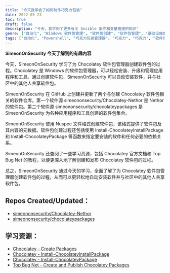 ```yaml
---
title: "今天我学会了如何制作巧克力包装"
date: 2022-05-23
toc: true
draft: false
description: "今天，我学到了更多有关 Ansible 条件和变量管理的知识"
genre: ["自动化", "Windows 软件包管理", "软件包创建", "软件包管理", "基础设施即代码（IaC）", "Windows 软件部署", "软件包装", "视窗自动化", "软件包存储库", "视窗工具"]
tags: ["自动化", "Powershell", "巧克力包装管理器", "巧克力", "巧克力", "软件包创建", "包装自动化", "Nuspec", "内索", "Windows 软件包管理器", "IAC", "基础设施即代码", "视窗软件部署", "软件包装", "存储库管理", "套餐共享", "巧克力文件", "教程", "包装出版"]
---
```


**SimeonOnSecurity 今天了解到的有趣内容**

今天，SimeonOnSecurity 学习了为 Chocolatey 软件包管理器创建软件包的过程。Chocolatey 是 Windows 的软件包管理器，可以轻松安装、升级和管理应用程序和工具。通过创建软件包，SimeonOnSecurity 可以自动安装软件，并与社区中的其他人共享软件包。

SimeonOnSecurity 在 GitHub 上创建并更新了两个与创建 Chocolatey 软件包相关的软件仓库。第一个软件源 simeononsecurity/Chocolatey-Nethor 是 Nethor 的软件包。第二个软件源 simeononsecurity/chocolateypackages 是 SimeonOnSecurity 为各种应用程序和工具创建的软件包集合。

SimeonOnSecurity 使用 Nuspec 文件格式创建软件包，该格式提供了软件包及其内容的元数据。软件包创建过程还包括使用 Install-ChocolateyInstallPackage 和 Install-ChocolateyPackage 等函数来指定要安装的软件和任何必要的依赖关系。

SimeonOnSecurity 还查阅了一些学习资源，包括 Chocolatey 官方文档和 Top Bug Net 的教程，以便更深入地了解创建和发布 Chocolatey 软件包的过程。

总之，SimeonOnSecurity 通过今天的学习，全面了解了为 Chocolatey 软件包管理器创建软件包的过程，从而可以更轻松地自动安装软件并与社区中的其他人共享软件包。

## Repos Created/Updated：
- [simeononsecurity/Chocolatey-Nethor](https://github.com/simeononsecurity/Chocolatey-Nethor)
- [simeononsecurity/chocolateypackages](https://github.com/simeononsecurity/chocolateypackages)

## 学习资源：
- [Chocolatey - Create Packages](https://docs.chocolatey.org/en-us/create/create-packages#nuspec)
- [Chocolatey - Install-ChocolateyInstallPackage](https://docs.chocolatey.org/en-us/create/functions/install-chocolateyinstallpackage)
- [Chocolatey - Install-ChocolateyPackage](https://docs.chocolatey.org/en-us/create/functions/install-chocolateypackage)
- [Top Bug Net - Create and Publish Chocolatey Packages](https://www.topbug.net/blog/2012/07/02/a-simple-tutorial-create-and-publish-chocolatey-packages/)